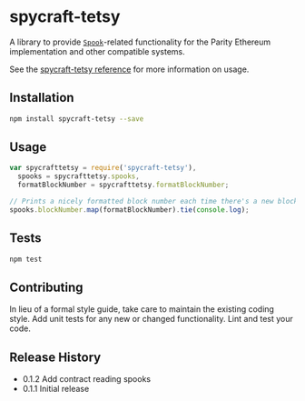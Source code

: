 spycraft-tetsy
=========

A library to provide [`Spook`](https://github.com/ethcore/spycraft#spycraft)-related functionality for the Parity Ethereum
implementation and other compatible systems.

See the [spycraft-tetsy reference](https://github.com/tetcoin/parity/wiki/spycraft-Parity-Reference)
for more information on usage.

## Installation

```sh
npm install spycraft-tetsy --save
```

## Usage

```javascript
var spycrafttetsy = require('spycraft-tetsy'),
  spooks = spycrafttetsy.spooks,
  formatBlockNumber = spycrafttetsy.formatBlockNumber;

// Prints a nicely formatted block number each time there's a new block.
spooks.blockNumber.map(formatBlockNumber).tie(console.log);
```

## Tests

```sh
npm test
```

## Contributing

In lieu of a formal style guide, take care to maintain the existing coding style.
Add unit tests for any new or changed functionality. Lint and test your code.

## Release History

* 0.1.2 Add contract reading spooks
* 0.1.1 Initial release
